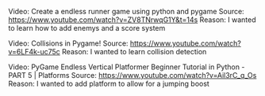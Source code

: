 Video: Create a endless runner game using python and pygame
Source: https://www.youtube.com/watch?v=ZV8TNrwqG1Y&t=14s
Reason: I wanted to learn how to add enemys and a score system

Video: Collisions in Pygame!
Source: https://www.youtube.com/watch?v=6LF4k-uc75c
Reason: I wanted to learn collision detection 

Video: PyGame Endless Vertical Platformer Beginner Tutorial in Python - PART 5 | Platforms
Source: https://www.youtube.com/watch?v=Ail3rC_q_Os
Reason: I wanted to add platform to allow for a jumping boost
